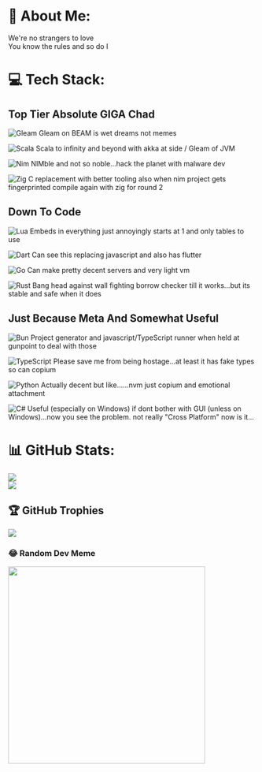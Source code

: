 # 💫 About Me:
We're no strangers to love<br>You know the rules and so do I

# 💻 Tech Stack:
## Top Tier Absolute GIGA Chad
![Gleam](https://img.shields.io/badge/Gleam-%23ff00ee?style=for-the-badge)  Gleam on BEAM is wet dreams not memes 

![Scala](https://img.shields.io/badge/scala-%23DC322F.svg?style=for-the-badge&logo=scala&logoColor=white) Scala to infinity and beyond with akka at side / Gleam of JVM

![Nim](https://img.shields.io/badge/nim-%23FFE953.svg?style=for-the-badge&logo=nim&logoColor=white) NIMble and not so noble...hack the planet with malware dev

![Zig](https://img.shields.io/badge/Zig-%23F7A41D.svg?style=for-the-badge&logo=zig&logoColor=white) C replacement with better tooling also when nim project gets fingerprinted compile again with zig for round 2

## Down To Code
![Lua](https://img.shields.io/badge/lua-%232C2D72.svg?style=for-the-badge&logo=lua&logoColor=white) Embeds in everything just annoyingly starts at 1 and only tables to use

![Dart](https://img.shields.io/badge/dart-%230175C2.svg?style=for-the-badge&logo=dart&logoColor=white) Can see this replacing javascript and also has flutter

![Go](https://img.shields.io/badge/go-%2300ADD8.svg?style=for-the-badge&logo=go&logoColor=white) Can make pretty decent servers and very light vm

![Rust](https://img.shields.io/badge/rust-%23000000.svg?style=for-the-badge&logo=rust&logoColor=white) Bang head against wall fighting borrow checker till it works...but its stable and safe when it does
## Just Because Meta And Somewhat Useful
![Bun](https://img.shields.io/badge/Bun-%23000000.svg?style=for-the-badge&logo=bun&logoColor=white) Project generator and javascript/TypeScript runner when held at gunpoint to deal with those

![TypeScript](https://img.shields.io/badge/typescript-%23007ACC.svg?style=for-the-badge&logo=typescript&logoColor=white) Please save me from being hostage...at least it has fake types so can copium

![Python](https://img.shields.io/badge/python-3670A0?style=for-the-badge&logo=python&logoColor=ffdd54) Actually decent but like......nvm just copium and emotional attachment

![C#](https://img.shields.io/badge/c%23-%23239120.svg?style=for-the-badge&logo=csharp&logoColor=white) Useful (especially on Windows) if dont bother with GUI (unless on Windows)...now you see the problem. not really "Cross Platform" now is it...

# 📊 GitHub Stats:
![](https://github-readme-streak-stats.herokuapp.com/?user=SillyLily1313&theme=dark&hide_border=false)<br/>
![](https://github-readme-stats.vercel.app/api/top-langs/?username=SillyLily1313&theme=dark&hide_border=false&include_all_commits=true&count_private=false&layout=compact)

## 🏆 GitHub Trophies
![](https://github-profile-trophy.vercel.app/?username=SillyLily1313&theme=radical&no-frame=false&no-bg=true&margin-w=4)

### 😂 Random Dev Meme
<img src='https://randommeme-five.vercel.app/' style="height: 400px;"/>
